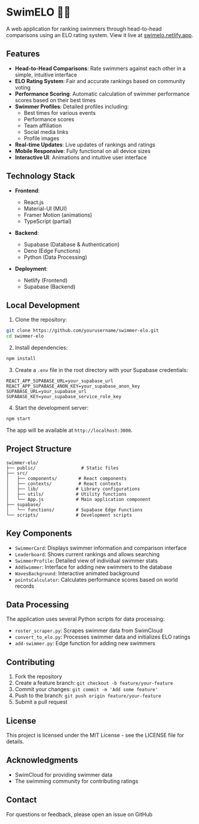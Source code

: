 # SwimELO 🏊‍♂️

A web application for ranking swimmers through head-to-head comparisons using an ELO rating system. View it live at [swimelo.netlify.app](https://swimelo.netlify.app).

## Features

- **Head-to-Head Comparisons**: Rate swimmers against each other in a simple, intuitive interface
- **ELO Rating System**: Fair and accurate rankings based on community voting
- **Performance Scoring**: Automatic calculation of swimmer performance scores based on their best times
- **Swimmer Profiles**: Detailed profiles including:
  - Best times for various events
  - Performance scores
  - Team affiliation
  - Social media links
  - Profile images
- **Real-time Updates**: Live updates of rankings and ratings
- **Mobile Responsive**: Fully functional on all device sizes
- **Interactive UI**: Animations and intuitive user interface

## Technology Stack

- **Frontend**:
  - React.js
  - Material-UI (MUI)
  - Framer Motion (animations)
  - TypeScript (partial)

- **Backend**:
  - Supabase (Database & Authentication)
  - Deno (Edge Functions)
  - Python (Data Processing)

- **Deployment**:
  - Netlify (Frontend)
  - Supabase (Backend)

## Local Development

1. Clone the repository:
```bash
git clone https://github.com/yourusername/swimmer-elo.git
cd swimmer-elo
```

2. Install dependencies:
```bash
npm install
```

3. Create a `.env` file in the root directory with your Supabase credentials:
```env
REACT_APP_SUPABASE_URL=your_supabase_url
REACT_APP_SUPABASE_ANON_KEY=your_supabase_anon_key
SUPABASE_URL=your_supabase_url
SUPABASE_KEY=your_supabase_service_role_key
```

4. Start the development server:
```bash
npm start
```

The app will be available at `http://localhost:3000`.

## Project Structure

```
swimmer-elo/
├── public/                 # Static files
├── src/
│   ├── components/        # React components
│   ├── contexts/          # React contexts
│   ├── lib/              # Library configurations
│   ├── utils/            # Utility functions
│   └── App.js            # Main application component
├── supabase/
│   └── functions/        # Supabase Edge Functions
└── scripts/              # Development scripts
```

## Key Components

- `SwimmerCard`: Displays swimmer information and comparison interface
- `Leaderboard`: Shows current rankings and allows searching
- `SwimmerProfile`: Detailed view of individual swimmer stats
- `AddSwimmer`: Interface for adding new swimmers to the database
- `WavesBackground`: Interactive animated background
- `pointsCalculator`: Calculates performance scores based on world records

## Data Processing

The application uses several Python scripts for data processing:

- `roster_scraper.py`: Scrapes swimmer data from SwimCloud
- `convert_to_elo.py`: Processes swimmer data and initializes ELO ratings
- `add-swimmer.py`: Edge function for adding new swimmers

## Contributing

1. Fork the repository
2. Create a feature branch: `git checkout -b feature/your-feature`
3. Commit your changes: `git commit -m 'Add some feature'`
4. Push to the branch: `git push origin feature/your-feature`
5. Submit a pull request

## License

This project is licensed under the MIT License - see the LICENSE file for details.

## Acknowledgments

- SwimCloud for providing swimmer data
- The swimming community for contributing ratings

## Contact

For questions or feedback, please open an issue on GitHub

